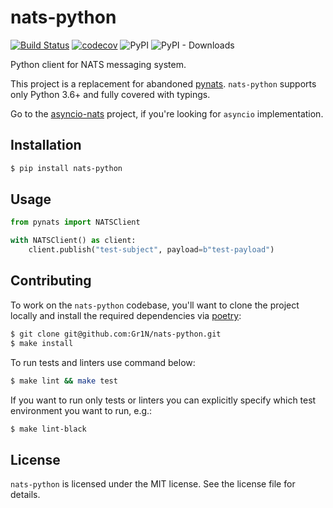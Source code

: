# nats-python

[![Build Status](https://github.com/Gr1N/nats-python/workflows/default/badge.svg)](https://github.com/Gr1N/nats-python/actions?query=workflow%3Adefault) [![codecov](https://codecov.io/gh/Gr1N/nats-python/branch/master/graph/badge.svg)](https://codecov.io/gh/Gr1N/nats-python) ![PyPI](https://img.shields.io/pypi/v/nats-python.svg?label=pypi%20version) ![PyPI - Downloads](https://img.shields.io/pypi/dm/nats-python.svg?label=pypi%20downloads)

Python client for NATS messaging system.

This project is a replacement for abandoned [pynats](https://github.com/mcuadros/pynats). `nats-python` supports only Python 3.6+ and fully covered with typings.

Go to the [asyncio-nats](https://github.com/nats-io/asyncio-nats) project, if you're looking for `asyncio` implementation.

## Installation

```sh
$ pip install nats-python
```

## Usage

```python
from pynats import NATSClient

with NATSClient() as client:
    client.publish("test-subject", payload=b"test-payload")
```

## Contributing

To work on the `nats-python` codebase, you'll want to clone the project locally and install the required dependencies via [poetry](https://poetry.eustace.io):

```sh
$ git clone git@github.com:Gr1N/nats-python.git
$ make install
```

To run tests and linters use command below:

```sh
$ make lint && make test
```

If you want to run only tests or linters you can explicitly specify which test environment you want to run, e.g.:

```sh
$ make lint-black
```

## License

`nats-python` is licensed under the MIT license. See the license file for details.
